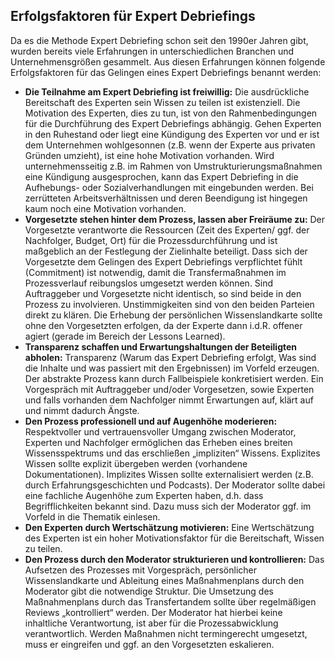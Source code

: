 ## Erfolgsfaktoren für Expert Debriefings

Da es die Methode Expert Debriefing schon seit den 1990er Jahren gibt, wurden bereits viele Erfahrungen in unterschiedlichen Branchen und Unternehmensgrößen gesammelt. Aus diesen Erfahrungen können folgende Erfolgsfaktoren für das Gelingen eines Expert Debriefings benannt werden:

* **Die Teilnahme am Expert Debriefing ist freiwillig:** Die ausdrückliche Bereitschaft des Experten sein Wissen zu teilen ist existenziell. Die Motivation des Experten, dies zu tun, ist von den Rahmenbedingungen für die Durchführung des Expert Debriefings abhängig. Gehen Experten in den Ruhestand oder liegt eine Kündigung des Experten vor und er ist dem Unternehmen wohlgesonnen (z.B. wenn der Experte aus privaten Gründen umzieht), ist eine hohe Motivation vorhanden. Wird unternehmensseitig z.B. im Rahmen von Umstrukturierungsmaßnahmen eine Kündigung ausgesprochen, kann das Expert Debriefing in die Aufhebungs- oder Sozialverhandlungen mit eingebunden werden. Bei zerrütteten Arbeitsverhältnissen und deren Beendigung ist hingegen kaum noch eine Motivation vorhanden.
* **Vorgesetzte stehen hinter dem Prozess, lassen aber Freiräume zu:** Der Vorgesetzte verantworte die Ressourcen (Zeit des Experten/ ggf. der Nachfolger, Budget, Ort) für die Prozessdurchführung und ist maßgeblich an der Festlegung der Zielinhalte beteiligt. Dass sich der Vorgesetzte dem Gelingen des Expert Debriefings verpflichtet fühlt (Commitment) ist notwendig, damit die Transfermaßnahmen im Prozessverlauf reibungslos umgesetzt werden können. Sind Auftraggeber und Vorgesetzte nicht identisch, so sind beide in den Prozess zu involvieren. Unstimmigkeiten sind von den beiden Parteien direkt zu klären. Die Erhebung der persönlichen Wissenslandkarte sollte ohne den Vorgesetzten erfolgen, da der Experte dann i.d.R. offener agiert (gerade im Bereich der Lessons Learned).
* **Transparenz schaffen und Erwartungshaltungen der Beteiligten abholen:** Transparenz (Warum das Expert Debriefing erfolgt, Was sind die Inhalte und was passiert mit den Ergebnissen) im Vorfeld erzeugen. Der abstrakte Prozess kann durch Fallbeispiele konkretisiert werden. Ein Vorgespräch mit Auftraggeber und/oder Vorgesetzen, sowie Experten und falls vorhanden dem Nachfolger nimmt Erwartungen auf, klärt auf und nimmt dadurch Ängste.
* **Den Prozess professionell und auf Augenhöhe moderieren:** Respektvoller und vertrauensvoller Umgang zwischen Moderator, Experten und Nachfolger ermöglichen das Erheben eines breiten Wissensspektrums und das erschließen „impliziten“ Wissens. Explizites Wissen sollte explizit übergeben werden (vorhandene Dokumentationen). Implizites Wissen sollte externalisiert werden (z.B. durch Erfahrungsgeschichten und Podcasts). Der Moderator sollte dabei eine fachliche Augenhöhe zum Experten haben, d.h. dass Begrifflichkeiten bekannt sind. Dazu muss sich der Moderator ggf. im Vorfeld in die Thematik einlesen.
* **Den Experten durch Wertschätzung motivieren:** Eine Wertschätzung des Experten ist ein hoher Motivationsfaktor für die Bereitschaft, Wissen zu teilen.
* **Den Prozess durch den Moderator strukturieren und kontrollieren:** Das Aufsetzen des Prozesses mit Vorgespräch, persönlicher Wissenslandkarte und Ableitung eines Maßnahmenplans durch den Moderator gibt die notwendige Struktur. Die Umsetzung des Maßnahmenplans durch das Transfertandem sollte über regelmäßigen Reviews „kontrolliert“ werden. Der Moderator hat hierbei keine inhaltliche Verantwortung, ist aber für die Prozessabwicklung verantwortlich. Werden Maßnahmen nicht termingerecht umgesetzt, muss er eingreifen und ggf. an den Vorgesetzten eskalieren.
